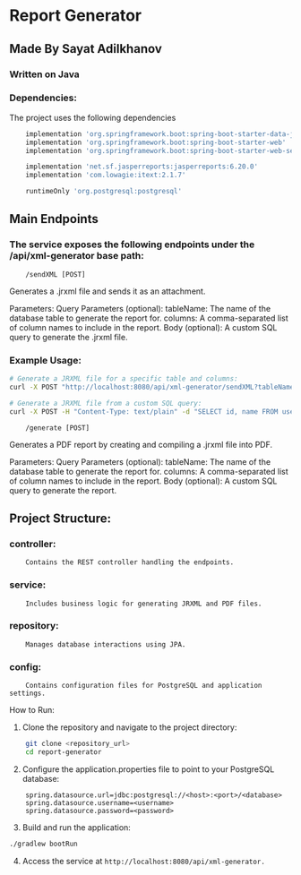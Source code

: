 # Report Generator 
## Made By Sayat Adilkhanov

### Written on Java 
### Dependencies:
The project uses the following dependencies

```groovy
    implementation 'org.springframework.boot:spring-boot-starter-data-jpa'
    implementation 'org.springframework.boot:spring-boot-starter-web'
    implementation 'org.springframework.boot:spring-boot-starter-web-services'

    implementation 'net.sf.jasperreports:jasperreports:6.20.0'
    implementation 'com.lowagie:itext:2.1.7'

    runtimeOnly 'org.postgresql:postgresql'
```

## Main Endpoints

### The service exposes the following endpoints under the /api/xml-generator base path:
```
    /sendXML [POST]
```

Generates a .jrxml file and sends it as an attachment.

Parameters:
    Query Parameters (optional):
        tableName: The name of the database table to generate the report for.
        columns: A comma-separated list of column names to include in the report.
    Body (optional):
        A custom SQL query to generate the .jrxml file.
    
### Example Usage:

```bash
# Generate a JRXML file for a specific table and columns:
curl -X POST "http://localhost:8080/api/xml-generator/sendXML?tableName=users&columns=id,name" --output report.jrxml

# Generate a JRXML file from a custom SQL query:
curl -X POST -H "Content-Type: text/plain" -d "SELECT id, name FROM users" http://localhost:8080/api/xml-generator/sendXML --output report.jrxml
```

```
    /generate [POST]
```
Generates a PDF report by creating and compiling a .jrxml file into PDF.

Parameters:
    Query Parameters (optional):
        tableName: The name of the database table to generate the report for.
        columns: A comma-separated list of column names to include in the report.
    Body (optional):
        A custom SQL query to generate the report.

## Project Structure:
### controller: 
        Contains the REST controller handling the endpoints.
### service: 
        Includes business logic for generating JRXML and PDF files.
### repository: 
        Manages database interactions using JPA.
### config: 
        Contains configuration files for PostgreSQL and application settings.

How to Run:
1. Clone the repository and navigate to the project directory:
```bash
    git clone <repository_url>
    cd report-generator
```

2. Configure the application.properties file to point to your PostgreSQL database:
```properties
    spring.datasource.url=jdbc:postgresql://<host>:<port>/<database>
    spring.datasource.username=<username>
    spring.datasource.password=<password>
```

3. Build and run the application:
```bash
./gradlew bootRun
```

4. Access the service at ```http://localhost:8080/api/xml-generator.```
